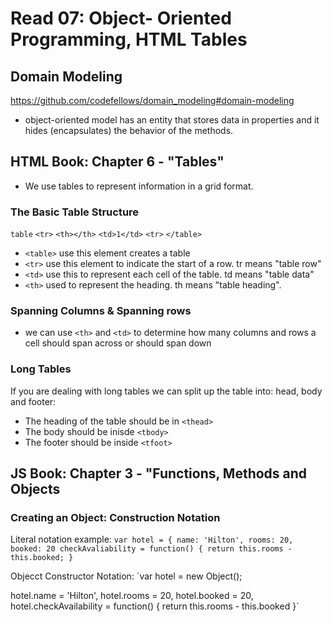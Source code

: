 # Read 07: Object- Oriented Programming, HTML Tables

## Domain Modeling
https://github.com/codefellows/domain_modeling#domain-modeling

- object-oriented model has an entity that stores data in properties and it hides (encapsulates) the behavior of the methods.

## HTML Book: Chapter 6 - "Tables"

- We use tables to represent information in a grid format.

### The Basic Table Structure

`table`
  `<tr>`
    `<th></th>`
    `<td>1</td>`
  `<tr>`
`</table>`

- `<table>` use this element creates a table
- `<tr>` use this element to indicate the start of a row. tr means "table row"
- `<td>` use this to represent each cell of the table. td means "table data"
- `<th>` used to represent the heading. th means "table heading".

### Spanning Columns & Spanning rows

- we can use `<th>` and `<td>` to determine how many columns and rows a cell should span across or should span down

### Long Tables

If you are dealing with long tables we can split up the table into: head, body and footer:

- The heading of the table should be in `<thead>`
- The body should be inisde `<tbody>`
- The footer should be inside `<tfoot>`

## JS Book: Chapter 3 - "Functions, Methods and Objects

### Creating an Object: Construction Notation

Literal notation example:
`var hotel = {
  name: 'Hilton',
  rooms: 20,
  booked: 20
  checkAvaliability = function() {
    return this.rooms - this.booked;
  }`

Objecct Constructor Notation:
`var hotel = new Object();

hotel.name = 'Hilton',
hotel.rooms = 20,
hotel.booked = 20,
hotel.checkAvailability = function() {
  return this.rooms - this.booked
}`

